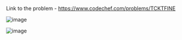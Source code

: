 Link to the problem - https://www.codechef.com/problems/TCKTFINE


![image](https://github.com/Haleshot/Competitive-Programming/assets/57552973/7d4a9afd-8944-4d66-8fb4-2eeb2a97c109)



![image](https://github.com/Haleshot/Competitive-Programming/assets/57552973/a739083c-2cd8-4163-b84c-b5fecd0fa9b9)
